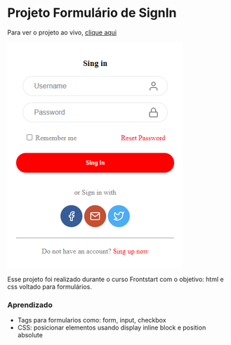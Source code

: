 # Projeto Formulário de SignIn

Para ver o projeto ao vivo, [clique aqui](https://gabrriiel.github.io/signinform//)

![Projeto Preview](https://github.com/Gabrriiel/signinform/blob/master/assets/tela.PNG?raw=true)

Esse projeto foi realizado durante o curso Frontstart com o objetivo: html e css voltado para formulários.

### Aprendizado 
- Tags para formularios como: form, input, checkbox
- CSS: posicionar elementos usando display inline block e position absolute
